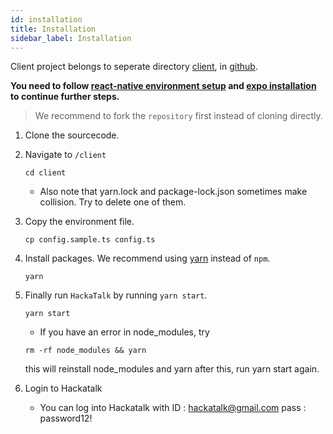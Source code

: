 ```yaml
---
id: installation
title: Installation
sidebar_label: Installation
---
```


Client project belongs to seperate directory [client](https://github.com/dooboolab/hackatalk/tree/master/client), in [github](https://github.com/dooboolab/hackatalk).


**You need to follow [react-native environment setup](https://reactnative.dev/docs/environment-setup) and [expo installation](https://docs.expo.io/get-started/installation) to continue further steps.**

> We recommend to fork the `repository` first instead of cloning directly.

1. Clone the sourcecode.
2. Navigate to `/client`
   ```
   cd client
   ```
   - Also note that yarn.lock and package-lock.json sometimes make collision. Try to delete one of them.

3. Copy the environment file.
   ```
   cp config.sample.ts config.ts
   ```
4. Install packages. We recommend using [yarn](https://classic.yarnpkg.com) instead of `npm`.
   ```
   yarn
   ```
5. Finally run `HackaTalk` by running `yarn start`.
   ```
   yarn start
   ```
   - If you have an error in node_modules, try
   ```
   rm -rf node_modules && yarn
   ```
   this will reinstall node_modules and yarn after this, run yarn start again.

6. Login to Hackatalk
   
   - You can log into Hackatalk with 
      ID : hackatalk@gmail.com
      pass : password12!
